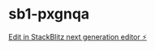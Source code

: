 # sb1-pxgnqa

[Edit in StackBlitz next generation editor ⚡️](https://stackblitz.com/~/github.com/KISHANJIAWASTHI/sb1-pxgnqa)
